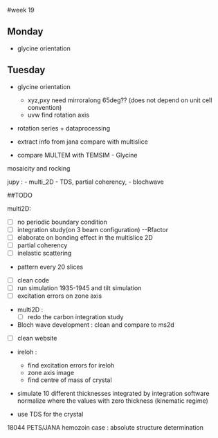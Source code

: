 #week 19
## Monday
- glycine orientation

## Tuesday
- glycine orientation
    - xyz,pxy need mirroralong 65deg?? (does not depend on unit cell convention)
    - uvw find rotation axis


- rotation series + dataprocessing
- extract info from jana compare with multislice
- compare MULTEM with TEMSIM - Glycine

mosaicity and rocking

jupy :
    - multi_2D
    - TDS, partial coherency,
    - blochwave


##TODO

multi2D:

  - [ ] no periodic boundary condition
  - [ ] integration study(on 3 beam configuration) --Rfactor
  - [ ] elaborate on bonding effect in the multislice 2D
  - [ ] partial coherency
  - [ ] inelastic scattering

  - pattern every 20 slices
  - [ ] clean code
  - [ ] run simulation 1935-1945 and tilt simulation
  - [ ] excitation errors on zone axis

- multi2D :
  - [ ] redo the carbon integration study
- Bloch wave development : clean and compare to ms2d

- [ ] clean website
- ireloh :
  - find excitation errors for ireloh
  - zone axis image
  - find centre of mass of crystal

- simulate 10 different thicknesses integrated by integration software
normalize where the values with zero thickness (kinematic regime)
- use TDS for the crystal


18044
PETS/JANA hemozoin case : absolute structure determination
